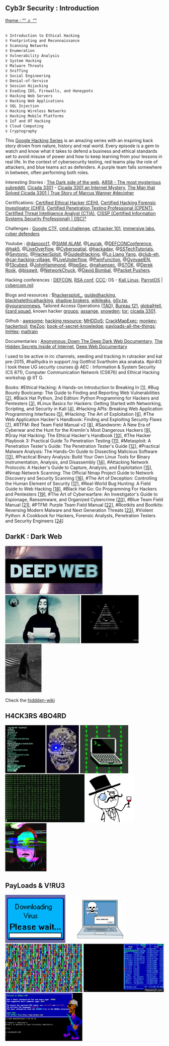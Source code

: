 ## Cyb3r Security : Introduction
[theme :  ““ ♬ ””](https://youtu.be/7cyI8ww7P8g) <br /> <br />


    ♀ Introduction to Ethical Hacking
    ♀ Footprinting and Reconnaissance
    ♀ Scanning Networks
    ♀ Enumeration
    ♀ Vulnerability Analysis
    ♀ System Hacking
    ♀ Malware Threats
    ♀ Sniffing
    ♀ Social Engineering
    ♀ Denial-of-Service
    ♀ Session Hijacking
    ♀ Evading IDS, Firewalls, and Honeypots
    ♀ Hacking Web Servers
    ♀ Hacking Web Applications
    ♀ SQL Injection
    ♀ Hacking Wireless Networks
    ♀ Hacking Mobile Platforms
    ♀ IoT and OT Hacking
    ♀ Cloud Computing
    ♀ Cryptography



This [Google Hacking Series](https://www.youtube.com/watch?v=5nEyjYn9_LI&list=PL590L5WQmH8dsxxz7ooJAgmijwOz0lh2H&index=1) is an amazing series with an inspiring back story driven from nature, history and real world. Every episode is a gem to watch and know what it takes to defend a business and ethical standards set to avoid misuse of power and how to keep learning from your lessons in real life. In the context of cybersecurity testing, red teams play the role of attackers, and blue teams act as defenders. A purple team falls somewhere in between, often performing both roles.

Interesting Stories : [The Dark side of the web](https://youtu.be/mUP0tx7Ib2w), [A858 - The most mysterious subreddit](https://youtu.be/TmoRowBRZvY), [Cicada 3301](https://en.wikipedia.org/wiki/Cicada_3301) - [Cicada 3301 an Internet Mystery](https://youtu.be/I2O7blSSzpI), [The Man that Solved Cicada 3301 | True Story of Marcus Wanner #decipher](https://youtu.be/lqL4rkWOmJw)

Certifications: [Certified Ethical Hacker (CEH)](https://www.eccouncil.org/programs/certified-ethical-hacker-ceh/), [Certified Hacking Forensic Investigator (CHFI)](https://www.eccouncil.org/programs/computer-hacking-forensic-investigator-chfi/), [Certified Penetration Testing Professional (CPENT)](https://www.eccouncil.org/programs/certified-penetration-testing-professional-cpent/), [Certified Threat Intelligence Analyst (CTIA)](https://www.eccouncil.org/programs/threat-intelligence-training/), [CISSP (Certified Information Systems Security Professional) | (ISC)²](https://www.isc2.org/Certifications/CISSP)

Challenges : [Google CTF](https://capturetheflag.withgoogle.com/), [cmd challenge](https://cmdchallenge.com/), [ctf.hacker 101](https://ctf.hacker101.com/), [immersive labs](https://www.immersivelabs.com/), [cyber defenders](https://cyberdefenders.org/blueteam-ctf-challenges/)

Youtube : @[danooct1](https://www.youtube.com/user/danooct1/videos), @[SIAM ALAM](https://www.youtube.com/channel/UCviSYAcwdnDX1UoRzAHYgNg/videos), @[Leurak](https://www.youtube.com/channel/UCnye-JRGe8gWjaslsvrh63g/videos), @[DEFCONConference](https://www.youtube.com/user/DEFCONConference), @[hak5](https://www.youtube.com/@hak5), @[LiveOverflow](https://www.youtube.com/@LiveOverflow), @[Cyberspatial](https://www.youtube.com/c/Cyberspatial/videos), @[hackaday](https://www.youtube.com/@hackaday), @[SSTechTutorials](https://www.youtube.com/channel/UCHvUTfxL_9bNQgqzekPWHtg), @[Seytonic](https://www.youtube.com/channel/UCW6xlqxSY3gGur4PkGPEUeA), @[HackerSploit](https://www.youtube.com/channel/UC0ZTPkdxlAKf-V33tqXwi3Q), @[GuidedHacking](https://www.youtube.com/channel/UCCMi6F5Ac3kQDfffWXQGZDw), @[Lo Liang Yang](https://www.youtube.com/@LoiLiangYang), @[club-eh](https://www.youtube.com/channel/UCYOS4HdbhDFtrwrVbK7UqaQ/videos), @[car-hacking-village](https://www.youtube.com/@carhackingvillage2576/videos), @[LiveUnderflow](https://www.youtube.com/channel/UCNNfzr9A5dEOscVEDyyzo-A), @[PwnFunction](https://www.youtube.com/channel/UCW6MNdOsqv2E9AjQkv9we7A), @[GynvaeIEN](https://www.youtube.com/user/GynvaelEN), @[13cubed](https://www.youtube.com/@13Cubed/featured), @[JohnHammond](https://www.youtube.com/c/JohnHammond010/videos), @[IppSec](https://www.youtube.com/channel/UCa6eh7gCkpPo5XXUDfygQQA), @[nahamsec](https://www.youtube.com/@NahamSec/videos), @[STÖK](https://www.youtube.com/@STOKfredrik/videos), @[Derek Rook](https://www.youtube.com/channel/UCMACXuWd2w6_IEGog744UaA), @[bisqwit](https://www.youtube.com/user/Bisqwit), @[NetworkChuck](https://www.youtube.com/@NetworkChuck), @[David Bombal](https://www.youtube.com/user/ConfigTerm/videos), @[Packet Pushers](https://www.youtube.com/@PacketPushersNetwork/videos).

Hacking conferences : [DEFCON](https://defcon.org/), [RSA conf](https://www.rsaconference.com/en), [CCC](https://www.ccc.de/en/); OS - [Kali Linux](https://www.kali.org/), [ParrotOS](https://www.parrotsec.org/) | [cybercom.mil](https://www.cybercom.mil/)

Blogs and resources : $[hackersploit_](https://hackersploit.org/), [guidedhacking](https://guidedhacking.com/), [blackhatethicalhacking](https://www.blackhatethicalhacking.com/),
[shadow brokers](https://en.wikipedia.org/wiki/The_Shadow_Brokers), [wikileaks](https://wikileaks.org/), [g0v.tw](https://g0v.tw/), @[youranonnews](https://twitter.com/YourAnonNews?), Tailored Access Operations ([TAO](https://en.wikipedia.org/wiki/Tailored_Access_Operations)), [Bureau 121](https://en.wikipedia.org/wiki/Bureau_121), [globalHell](https://en.wikipedia.org/wiki/GlobalHell), [lizard squad](https://en.wikipedia.org/wiki/Lizard_Squad), known hacker [groups](https://en.wikipedia.org/wiki/List_of_hacker_groups); [assange](https://en.wikipedia.org/wiki/Julian_Assange), [snowden](https://en.wikipedia.org/wiki/Edward_Snowden); [tor](https://www.torproject.org/); [cicada 3301](https://en.wikipedia.org/wiki/Cicada_3301).


Github : [awesome](https://github.com/Hack-with-Github/Awesome-Hacking); [hacking resource](https://github.com/vitalysim/Awesome-Hacking-Resources); [MHDDoS](https://github.com/MatrixTM/MHDDoS); [CrackMapExec](https://github.com/Porchetta-Industries/CrackMapExec); [monkey](https://github.com/guardicore/monkey); [hackertool](https://github.com/Z4nzu/hackingtool); [theZoo](https://github.com/ytisf/theZoo); [book-of-secret-knowledge](https://github.com/trimstray/the-book-of-secret-knowledge); [payloads-all-the-things](https://github.com/swisskyrepo/PayloadsAllTheThings); [ImHex](https://github.com/WerWolv/ImHex); [maltrain](https://github.com/stamparm/maltrail)

Documentaries : [Anonymous: Down The Deep Dark Web Documentary](https://youtu.be/osln0IWh__Q), [The Hidden Secrets Inside of Internet](https://youtu.be/J77VKWLdcfE), [Deep Web Documentary](https://youtu.be/Ax7r9Y9LBdA)

I used to be active in irc channels, seeding and tracking in rutracker and kat pre-2015, #hailhydra in support /og Gottfrid Svartholm aka anakata. #pir4t3 I took these UG security courses @ AEC : Information & System Security (CS 871), Computer Communication Network (CS676) and Ethical Hacking workshop @ IIT G.

Books: #Ethical Hacking: A Hands-on Introduction to Breaking In [[1](https://www.amazon.de/-/en/Daniel-G-Graham/dp/1718501870/)], #Bug Bounty Bootcamp: The Guide to Finding and Reporting Web Vulnerabilities [[2](https://www.amazon.de/-/en/Vickie-Li/dp/1718501544/)], #Black Hat Python, 2nd Edition: Python Programming for Hackers and Pentesters [[3](https://www.amazon.de/-/en/Justin-Seitz/dp/1718501129/)], #Linux Basics for Hackers: Getting Started with Networking, Scripting, and Security in Kali [[4](https://www.amazon.de/-/en/OccupyTheWeb/dp/1593278551/)], #Hacking APIs: Breaking Web Application Programming Interfaces [[5](https://www.amazon.de/-/en/Corey-J-Ball/dp/1718502443/)], #Hacking: The Art of Exploitation [[6](https://www.amazon.de/-/en/Jon-Erickson/dp/1593271441/)], #The Web Application Hacker's Handbook: Finding and Exploiting Security Flaws [[7](https://www.amazon.de/-/en/Dafydd-Stuttard/dp/1118026470/)], #RTFM: Red Team Field Manual v2 [[8](https://www.amazon.de/-/en/Ben-Clark-dp-1075091837/dp/1075091837/)], #Sandworm: A New Era of Cyberwar and the Hunt for the Kremlin's Most Dangerous Hackers [[9](https://www.amazon.de/-/en/Andy-Greenberg/dp/0525564632/)], #Gray Hat Hacking: The Ethical Hacker's Handbook [[10](https://www.amazon.de/-/en/Michael-Baucom-dp-1264268947/dp/1264268947/)], #The Hacker Playbook 3: Practical Guide To Penetration Testing [[11](https://www.amazon.de/-/en/Peter-Kim/dp/1980901759/)], #Metasploit: A Penetration Tester's Guide: The Penetration Tester's Guide [[12](https://www.amazon.de/-/en/David-Kennedy/dp/159327288X)], #Practical Malware Analysis: The Hands-On Guide to Dissecting Malicious Software [[13](https://www.amazon.de/-/en/Michael-Sikorski/dp/1593272901)], #Practical Binary Analysis: Build Your Own Linux Tools for Binary Instrumentation, Analysis, and Disassembly [[14](https://www.amazon.de/-/en/Dennis-Andriesse/dp/1593279124/)], #Attacking Network Protocols: A Hacker's Guide to Capture, Analysis, and Exploitation [[15](https://www.amazon.de/-/en/James-Forshaw/dp/1593277504/)], #Nmap Network Scanning: The Official Nmap Project Guide to Network Discovery and Security Scanning [[16](https://www.amazon.de/-/en/Gordon-Fyodor-Lyon/dp/0979958717/)], #The Art of Deception: Controlling the Human Element of Security [[17](https://www.amazon.de/-/en/Art-Deception-Kevin-D-Mitnick/dp/076454280X)], #Real-World Bug Hunting: A Field Guide to Web Hacking [[18](https://www.amazon.de/-/en/Peter-Yaworski-ebook/dp/B072SQZ2LG)], #Black Hat Go: Go Programming For Hackers and Pentesters [[19](https://www.amazon.de/-/en/Tom-Steele-ebook/dp/B073NPY29N/)], #The Art of Cyberwarfare: An Investigator's Guide to Espionage, Ransomware, and Organized Cybercrime [[20](https://www.amazon.de/-/en/Jon-DiMaggio-ebook/dp/B09BKLRH8P/)], #Blue Team Field Manual [[21](https://www.amazon.de/-/en/Alan-White-ebook/dp/B077WF4WYV/)], #PTFM: Purple Team Field Manual [[22](https://www.amazon.de/-/en/Tim-Bryant-ebook/dp/B08T7Y3TP2/)], #Rootkits and Bootkits: Reversing Modern Malware and Next Generation Threats [[23](https://www.amazon.de/-/en/Alex-Matrosov-ebook/dp/B07P8J5HZJ/)], #Violent Python: A Cookbook for Hackers, Forensic Analysts, Penetration Testers and Security Engineers [[24](https://www.amazon.de/Violent-Python-Cookbook-Penetration-Engineers/dp/1597499579)]

## DarkK : Dark Web

<img src="../img/d.jpg" height=153px><a> </a><img src="../img/d2.gif" height=153px><a> </a><img src="../img/d3.gif" height=153px><a> </a><img src="../img/d22.gif" height=153px>



Check the [hiddden-wiki](https://thehiddenwiki.org/)


## H4CK3RS 4BO4RD

<img src="../img/e.gif" height=153px><a> </a><img src="../img/e2.gif" height=153px><a> </a><img src="../img/e3.gif" height=153px><a> </a><img src="../img/e4.gif" height=153px><a> </a><img src="../img/e3.jpg" height=153px><a> </a><img src="../img/e5.gif" height=153px>

## PayLoads & V!RU$3$

<img src="../img/v.gif" height=153px><a> </a><img src="../img/v2.gif" height=153px><a> </a><img src="../img/v3.webp" height=153px><a> </a><img src="../img/v4.gif" height=153px><a> </a><img src="../img/v5.png" height=153px>
